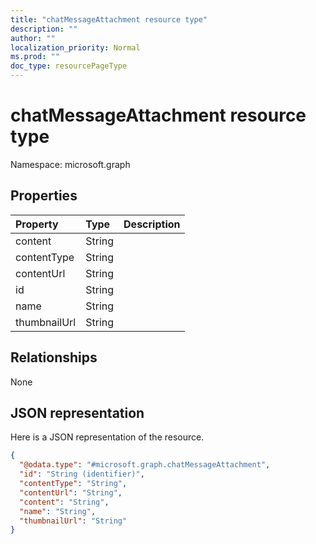 ```yaml
---
title: "chatMessageAttachment resource type"
description: ""
author: ""
localization_priority: Normal
ms.prod: ""
doc_type: resourcePageType
---
```


# chatMessageAttachment resource type


Namespace: microsoft.graph



## Properties
|Property|Type|Description|
|:---|:---|:---|
|content|String||
|contentType|String||
|contentUrl|String||
|id|String||
|name|String||
|thumbnailUrl|String||

## Relationships
None

## JSON representation
Here is a JSON representation of the resource.
<!-- {
  "blockType": "resource",
  "@odata.type": "microsoft.graph.chatMessageAttachment"
}
-->
``` json
{
  "@odata.type": "#microsoft.graph.chatMessageAttachment",
  "id": "String (identifier)",
  "contentType": "String",
  "contentUrl": "String",
  "content": "String",
  "name": "String",
  "thumbnailUrl": "String"
}
```


